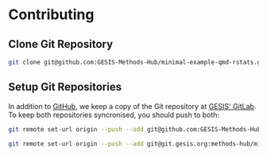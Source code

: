 # Contributing

## Clone Git Repository

```bash
git clone git@github.com:GESIS-Methods-Hub/minimal-example-qmd-rstats.git
```

## Setup Git Repositories

In addition to [GitHub](https://github.com/), we keep a copy of the Git repository at [GESIS' GitLab](https://git.gesis.org/). To keep both repositories syncronised, you should push to both:

```bash
git remote set-url origin --push --add git@github.com:GESIS-Methods-Hub/minimal-example-qmd-rstats.git
```

```bash
git remote set-url origin --push --add git@git.gesis.org:methods-hub/minimal-example-qmd-rstats.git
```